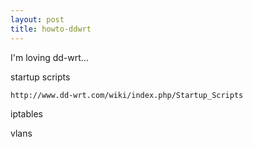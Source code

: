 ```yaml
---
layout: post
title: howto-ddwrt
---
```


I'm loving dd-wrt...


startup scripts

    http://www.dd-wrt.com/wiki/index.php/Startup_Scripts

iptables

vlans


